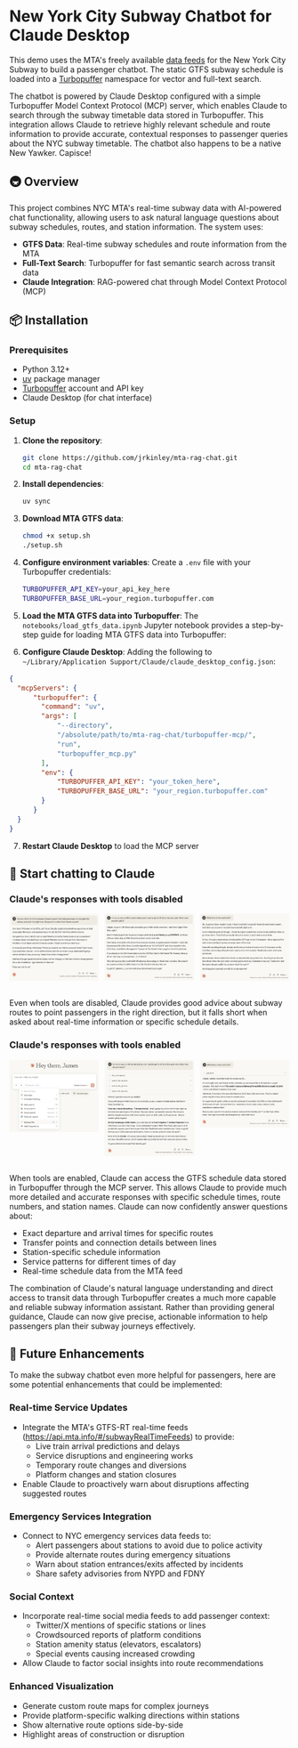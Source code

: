 # New York City Subway Chatbot for Claude Desktop

This demo uses the MTA's freely available [data feeds](https://new.mta.info/developers) for the New York City Subway to build a passenger chatbot. The static GTFS subway schedule is loaded into a [Turbopuffer](https://turbopuffer.com/) namespace for vector and full-text search.

The chatbot is powered by Claude Desktop configured with a simple Turbopuffer Model Context Protocol (MCP) server, which enables Claude to search through the subway timetable data stored in Turbopuffer. This integration allows Claude to retrieve highly relevant schedule and route information to provide accurate, contextual responses to passenger queries about the NYC subway timetable. The chatbot also happens to be a native New Yawker. Capisce! 

## 🚇 Overview

This project combines NYC MTA's real-time subway data with AI-powered chat functionality, allowing users to ask natural language questions about subway schedules, routes, and station information. The system uses:

- **GTFS Data**: Real-time subway schedules and route information from the MTA
- **Full-Text Search**: Turbopuffer for fast semantic search across transit data
- **Claude Integration**: RAG-powered chat through Model Context Protocol (MCP)

## 📦 Installation

### Prerequisites

- Python 3.12+
- [uv](https://docs.astral.sh/uv/) package manager
- [Turbopuffer](https://turbopuffer.com/) account and API key
- Claude Desktop (for chat interface)

### Setup

1. **Clone the repository**:
   ```bash
   git clone https://github.com/jrkinley/mta-rag-chat.git
   cd mta-rag-chat
   ```

2. **Install dependencies**:
   ```bash
   uv sync
   ```

3. **Download MTA GTFS data**:
   ```bash
   chmod +x setup.sh
   ./setup.sh
   ```

4. **Configure environment variables**:
   Create a `.env` file with your Turbopuffer credentials:
   ```bash
   TURBOPUFFER_API_KEY=your_api_key_here
   TURBOPUFFER_BASE_URL=your_region.turbopuffer.com
   ```

5. **Load the MTA GTFS data into Turbopuffer**:
  The `notebooks/load_gtfs_data.ipynb` Jupyter notebook provides a step-by-step guide for loading MTA GTFS data into Turbopuffer:

6. **Configure Claude Desktop**: 
  Adding the following to `~/Library/Application Support/Claude/claude_desktop_config.json`:

  ```json
  {
    "mcpServers": {
        "turbopuffer": {
          "command": "uv",
          "args": [
              "--directory",
              "/absolute/path/to/mta-rag-chat/turbopuffer-mcp/",
              "run",
              "turbopuffer_mcp.py"
          ],
          "env": {
              "TURBOPUFFER_API_KEY": "your_token_here",
              "TURBOPUFFER_BASE_URL": "your_region.turbopuffer.com"
          }
        }
    }
  }
  ```

7. **Restart Claude Desktop** to load the MCP server

## 🤖 Start chatting to Claude

### Claude's responses with tools disabled

<div style="display: flex; justify-content: space-between;">
  <img src="images/claude_1a.png" width="32%" alt="Claude's response with tools disabled">
  <img src="images/claude_1b.png" width="32%" alt="Claude's response with tools disabled">
  <img src="images/claude_1c.png" width="32%" alt="Claude's response with tools disabled">
</div>
</br>

Even when tools are disabled, Claude provides good advice about subway routes to point passengers in the right direction, but it falls short when asked about real-time information or specific schedule details.

### Claude's responses with tools enabled

<div style="display: flex; justify-content: space-between; align-items: flex-start;">
  <img src="images/claude_2a.png" width="32%" alt="Claude's response with tools enabled">
  <img src="images/claude_2b.png" width="32%" alt="Claude's response with tools enabled">
  <img src="images/claude_2c.png" width="32%" alt="Claude's response with tools enabled">
</div>
</br>

When tools are enabled, Claude can access the GTFS schedule data stored in Turbopuffer through the MCP server. This allows Claude to provide much more detailed and accurate responses with specific schedule times, route numbers, and station names. Claude can now confidently answer questions about:

- Exact departure and arrival times for specific routes
- Transfer points and connection details between lines
- Station-specific schedule information
- Service patterns for different times of day
- Real-time schedule data from the MTA feed

The combination of Claude's natural language understanding and direct access to transit data through Turbopuffer creates a much more capable and reliable subway information assistant. Rather than providing general guidance, Claude can now give precise, actionable information to help passengers plan their subway journeys effectively.


## 🚀 Future Enhancements

To make the subway chatbot even more helpful for passengers, here are some potential enhancements that could be implemented:

### Real-time Service Updates
- Integrate the MTA's GTFS-RT real-time feeds (https://api.mta.info/#/subwayRealTimeFeeds) to provide:
  - Live train arrival predictions and delays
  - Service disruptions and engineering works
  - Temporary route changes and diversions
  - Platform changes and station closures
- Enable Claude to proactively warn about disruptions affecting suggested routes

### Emergency Services Integration
- Connect to NYC emergency services data feeds to:
  - Alert passengers about stations to avoid due to police activity
  - Provide alternate routes during emergency situations
  - Warn about station entrances/exits affected by incidents
  - Share safety advisories from NYPD and FDNY

### Social Context
- Incorporate real-time social media feeds to add passenger context:
  - Twitter/X mentions of specific stations or lines
  - Crowdsourced reports of platform conditions
  - Station amenity status (elevators, escalators)
  - Special events causing increased crowding
- Allow Claude to factor social insights into route recommendations

### Enhanced Visualization
- Generate custom route maps for complex journeys
- Provide platform-specific walking directions within stations
- Show alternative route options side-by-side
- Highlight areas of construction or disruption
